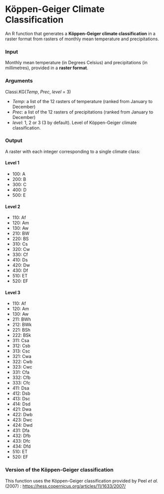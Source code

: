 # Köppen-Geiger Climate Classification
An R function that generates a **Köppen-Geiger climate classification** in a raster format from rasters of monthly mean temperature and precipitations.

### Input
Monthly mean temperature (in Degrees Celsius) and precipitations (in millimetres), provided in a **raster format**. 

### Arguments
Classi.KG(*Temp*, *Prec*, *level* = 3)

- *Temp*: a list of the 12 rasters of temperature (ranked from January to December)
- *Prec*: a list of the 12 rasters of precipitations (ranked from January to December)
- *level*: 1, 2 or 3 (3 by default). Level of Köppen-Geiger climate classification.

### Output
A raster with each integer corresponding to a single climate class:

#### Level 1
- 100: A
- 200: B
- 300: C
- 400: D
- 500: E

#### Level 2
- 110: Af
- 120: Am
- 130: Aw
- 210: BW
- 220: BS
- 310: Cs
- 320: Cw
- 330: Cf
- 410: Ds
- 420: Dw
- 430: Df
- 510: ET
- 520: EF

#### Level 3
- 110: Af
- 120: Am
- 130: Aw
- 211: BWh
- 212: BWk
- 221: BSh
- 222: BSk
- 311: Csa
- 312: Csb
- 313: Csc
- 321: Cwa
- 322: Cwb
- 323: Cwc
- 331: Cfa
- 332: Cfb
- 333: Cfc
- 411: Dsa
- 412: Dsb
- 413: Dsc
- 414: Dsd
- 421: Dwa
- 422: Dwb
- 423: Dwc
- 424: Dwd
- 431: Dfa
- 432: Dfb
- 433: Dfc
- 434: Dfd
- 510: ET
- 520: EF

### Version of the Köppen-Geiger classification
This function uses the Köppen-Geiger classification provided by Peel *et al.* (2007) : https://hess.copernicus.org/articles/11/1633/2007/

